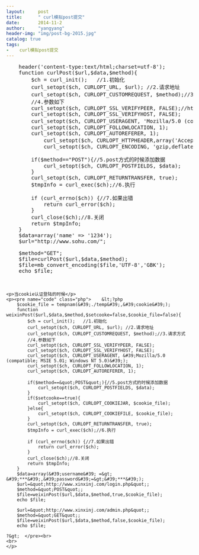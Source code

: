 ```yaml
---
layout:     post
title:      " curl模拟post提交"
date:       2014-11-2
author:     "yangyang"
header-img: "img/post-bg-2015.jpg"
catalog: true
tags:
-    curl模拟post提交
---
```

<div id="article_content" class="article_content">

<pre name="code" class="php">    header(&#39;content-type:text/html;charset=utf-8&#39;);
    function curlPost($url,$data,$method){
        $ch = curl_init();   //1.初始化
        curl_setopt($ch, CURLOPT_URL, $url); //2.请求地址
        curl_setopt($ch, CURLOPT_CUSTOMREQUEST, $method);//3.请求方式
        //4.参数如下
        curl_setopt($ch, CURLOPT_SSL_VERIFYPEER, FALSE);//https
        curl_setopt($ch, CURLOPT_SSL_VERIFYHOST, FALSE);
        curl_setopt($ch, CURLOPT_USERAGENT, &#39;Mozilla/5.0 (compatible; MSIE 5.01; Windows NT 5.0)&#39;);//模拟浏览器
        curl_setopt($ch, CURLOPT_FOLLOWLOCATION, 1);
        curl_setopt($ch, CURLOPT_AUTOREFERER, 1);
            curl_setopt($ch, CURLOPT_HTTPHEADER,array(&#39;Accept-Encoding: gzip, deflate&#39;));//gzip解压内容
            curl_setopt($ch, CURLOPT_ENCODING, &#39;gzip,deflate&#39;);

        if($method==&quot;POST&quot;){//5.post方式的时候添加数据
            curl_setopt($ch, CURLOPT_POSTFIELDS, $data);
        }
        curl_setopt($ch, CURLOPT_RETURNTRANSFER, true);
        $tmpInfo = curl_exec($ch);//6.执行

        if (curl_errno($ch)) {//7.如果出错
            return curl_error($ch);
        }
        curl_close($ch);//8.关闭
        return $tmpInfo;
    }
    $data=array(&#39;name&#39; =&gt; &#39;1234&#39;);
    $url=&quot;http://www.sohu.com/&quot;;

    $method=&quot;GET&quot;;
    $file=curlPost($url,$data,$method);
    $file=mb_convert_encoding($file,&#39;UTF-8&#39;,&#39;GBK&#39;);
    echo $file;  </pre><br>
    <p>当cookie认证登陆的时候</p>
    <p><pre name="code" class="php">    &lt;?php
        $cookie_file = tempnam(&#39;./temp&#39;,&#39;cookie&#39;);
        function weixinPost($url,$data,$method,$setcooke=false,$cookie_file=false){
            $ch = curl_init();   //1.初始化
            curl_setopt($ch, CURLOPT_URL, $url); //2.请求地址
            curl_setopt($ch, CURLOPT_CUSTOMREQUEST, $method);//3.请求方式
            //4.参数如下
            curl_setopt($ch, CURLOPT_SSL_VERIFYPEER, FALSE);
            curl_setopt($ch, CURLOPT_SSL_VERIFYHOST, FALSE);
            curl_setopt($ch, CURLOPT_USERAGENT, &#39;Mozilla/5.0 (compatible; MSIE 5.01; Windows NT 5.0)&#39;);
            curl_setopt($ch, CURLOPT_FOLLOWLOCATION, 1);
            curl_setopt($ch, CURLOPT_AUTOREFERER, 1);

            if($method==&quot;POST&quot;){//5.post方式的时候添加数据
                curl_setopt($ch, CURLOPT_POSTFIELDS, $data);
            }
            if($setcooke==true){
                curl_setopt($ch, CURLOPT_COOKIEJAR, $cookie_file);
            }else{
                curl_setopt($ch, CURLOPT_COOKIEFILE, $cookie_file);
            }
            curl_setopt($ch, CURLOPT_RETURNTRANSFER, true);
            $tmpInfo = curl_exec($ch);//6.执行

            if (curl_errno($ch)) {//7.如果出错
                return curl_error($ch);
            }
            curl_close($ch);//8.关闭
            return $tmpInfo;
        }
        $data=array(&#39;username&#39; =&gt; &#39;***&#39;,&#39;password&#39;=&gt;&#39;***&#39;);
        $url=&quot;http://www.xinxinj.com/login.php&quot;;
        $method=&quot;POST&quot;;
        $file=weixinPost($url,$data,$method,true,$cookie_file);
        echo $file;

        $url=&quot;http://www.xinxinj.com/admin.php&quot;;
        $method=&quot;GET&quot;;
        $file=weixinPost($url,$data,$method,false,$cookie_file);
        echo $file;

    ?&gt;  </pre><br>
    <br>
    </p>

</div>
